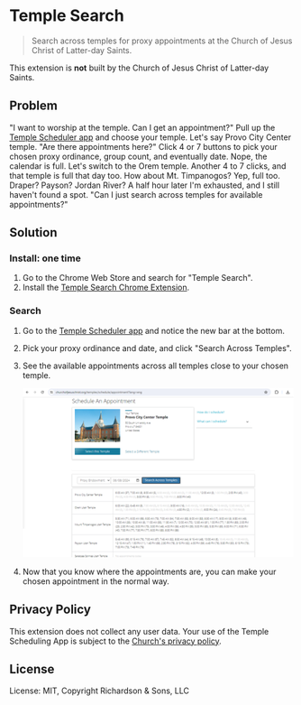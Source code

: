 Temple Search
=============

> Search across temples for proxy appointments at the Church of Jesus Christ of Latter-day Saints.

This extension is **not** built by the Church of Jesus Christ of Latter-day Saints.

Problem
-------

"I want to worship at the temple. Can I get an appointment?" Pull up the [Temple Scheduler app](https://www.churchofjesuschrist.org/temples/schedule/appointment) and choose your temple. Let's say Provo City Center temple. "Are there appointments here?" Click 4 or 7 buttons to pick your chosen proxy ordinance, group count, and eventually date. Nope, the calendar is full. Let's switch to the Orem temple. Another 4 to 7 clicks, and that temple is full that day too. How about Mt. Timpanogos? Yep, full too. Draper? Payson? Jordan River? A half hour later I'm exhausted, and I still haven't found a spot. "Can I just search across temples for available appointments?"

Solution
--------

### Install: one time

1. Go to the Chrome Web Store and search for "Temple Search".
2. Install the [Temple Search Chrome Extension](https://chromewebstore.google.com/detail/temple-search/pblahhcpdnegffcjjcnibcebpmcmkcba).

### Search

1. Go to the [Temple Scheduler app](https://www.churchofjesuschrist.org/temples/schedule/appointment) and notice the new bar at the bottom.
2. Pick your proxy ordinance and date, and click "Search Across Temples".
3. See the available appointments across all temples close to your chosen temple.

   ![Screenshot](screenshot.png)

4. Now that you know where the appointments are, you can make your chosen appointment in the normal way.

Privacy Policy
--------------

This extension does not collect any user data. Your use of the Temple Scheduling App is subject to the [Church's privacy policy](https://www.churchofjesuschrist.org/services/platform/v4/resources/privacy-policy?lang=eng).


License
-------

License: MIT, Copyright Richardson & Sons, LLC
